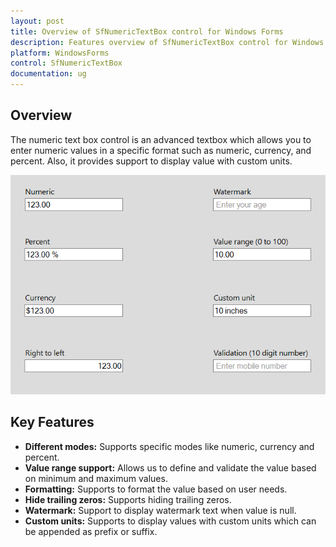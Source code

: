```yaml
---
layout: post
title: Overview of SfNumericTextBox control for Windows Forms
description: Features overview of SfNumericTextBox control for Windows Forms
platform: WindowsForms
control: SfNumericTextBox
documentation: ug
---
```


## Overview

The numeric text box control is an advanced textbox which allows you to enter numeric values in a specific format such as numeric, currency, and percent. Also, it provides support to display value with custom units.

![](Overview_images/Overview.png)

## Key Features

*	**Different modes:**  Supports specific modes like numeric, currency and percent.
*	**Value range support:** Allows us to define and validate the value based on minimum and maximum values.
*	**Formatting:** Supports to format the value based on user needs.
*	**Hide trailing zeros:** Supports hiding trailing zeros.
*	**Watermark:** Support to display watermark text when value is null.
*	**Custom units:** Supports to display values with custom units which can be appended as prefix or suffix.


